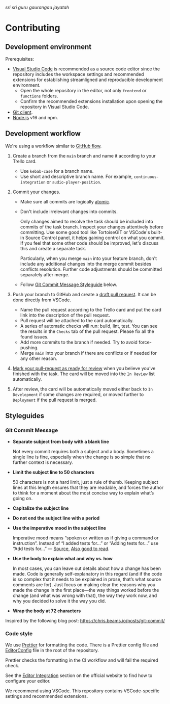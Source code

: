 _sri sri guru gaurangau jayatah_

# Contributing

## Development environment

Prerequisites:

- [Visual Studio Code](https://code.visualstudio.com/) is recommended as a
  source code editor since the repository includes the workspace settings and
  recommended extensions for establishing streamligned and reproducible
  development environment.
  - Open the whole repository in the editor, not only `frontend` or `functions`
    folders.
  - Confirm the recommended extensions installation upon opening the repository
    in Visual Studio Code.
- [Git client](https://git-scm.com/downloads).
- [Node.js](https://nodejs.org/) v16 and npm.

## Development workflow

We're using a workflow similar to
[GitHub flow](https://guides.github.com/introduction/flow/).

1. Create a branch from the `main` branch and name it according to your Trello
   card.

   - Use `kebab-case` for a branch name.
   - Use short and descriptive branch name. For example,
     `continuous-integration` or `audio-player-position`.

1. Commit your changes.

   - Make sure all commits are logically
     [atomic](https://www.freshconsulting.com/atomic-commits/).
   - Don't include irrelevant changes into commits.

     Only changes aimed to resolve the task should be included into commits of
     the task branch. Inspect your changes attentively before committing. Use
     some good tool like TortoiseGIT or VSCode's built-in Source Control panel,
     it helps gaining control on what you commit. If you feel that some other
     code should be improved, let's discuss this and create a separate task.

     Particularly, when you merge `main` into your feature branch, don't include
     any additional changes into the merge commit besides conflicts resolution.
     Further code adjustments should be committed separately after merge.

   - Follow [Git Commit Message Styleguide](#git-commit-message) below.

1. Push your branch to GitHub and create a
   [draft pull request](https://docs.github.com/en/free-pro-team@latest/github/collaborating-with-issues-and-pull-requests/about-pull-requests#draft-pull-requests).
   It can be done directly from VSCode.

   - Name the pull request according to the Trello card and put the card link
     into the description of the pull request.
   - Pull request will be attached to the card automatically.
   - A series of automatic checks will run: build, lint, test. You can see the
     results in the `Checks` tab of the pull request. Please fix all the found
     issues.
   - Add more commits to the branch if needed. Try to avoid force-pushing.
   - Merge `main` into your branch if there are conflicts or if needed for any
     other reason.

1. [Mark your pull-request as ready for review](https://help.github.com/en/articles/changing-the-stage-of-a-pull-request)
   when you believe you’ve finished with the task. The card will be moved into
   the `In Review` list automatically.
1. After review, the card will be automatically moved either back to
   `In Development` if some changes are required, or moved further to
   `Deployment` if the pull request is merged.

## Styleguides

### Git Commit Message

- **Separate subject from body with a blank line**

  Not every commit requires both a subject and a body. Sometimes a single line
  is fine, especially when the change is so simple that no further context is
  necessary.

- **Limit the subject line to 50 characters**

  50 characters is not a hard limit, just a rule of thumb. Keeping subject lines
  at this length ensures that they are readable, and forces the author to think
  for a moment about the most concise way to explain what’s going on.

- **Capitalize the subject line**

- **Do not end the subject line with a period**

- **Use the imperative mood in the subject line**

  Imperative mood means “spoken or written as if giving a command or
  instruction”. Instead of “I&nbsp;added tests for…” or “Adding tests for…” use
  “Add tests for…”
  — [Source](https://www.git-scm.com/book/id/v2/Distributed-Git-Contributing-to-a-Project),
  [Also good to read](https://medium.com/@danielfeelfine/commit-verbs-101-why-i-like-to-use-this-and-why-you-should-also-like-it-d3ed2689ef70).

- **Use the body to explain what and why vs. how**

  In most cases, you can leave out details about how a change has been made.
  Code is generally self-explanatory in this regard (and if the code is so
  complex that it needs to be explained in prose, that’s what source comments
  are for). Just focus on making clear the reasons why you made the change in
  the first place—the way things worked before the change (and what was wrong
  with that), the way they work now, and why you decided to solve it the way you
  did.

- **Wrap the body at 72 characters**

Inspired by the following blog post: https://chris.beams.io/posts/git-commit/

### Code style

We use [Prettier](https://prettier.io/) for formatting the code. There is a
Prettier config file and [EditorConfig](https://editorconfig.org/) file in the
root of the repository.

Prettier checks the formatting in the CI workflow and will fail the required
check.

See the [Editor Integration](https://prettier.io/docs/en/editors.html) section
on the official website to find how to configure your editor.

We recommend using VSCode. This repository contains VSCode-specific settings and
recommended extensions.
